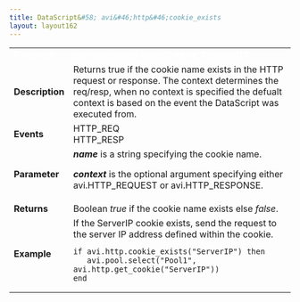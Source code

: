 ```yaml
---
title: DataScript&#58; avi&#46;http&#46;cookie_exists
layout: layout162
---
```

<table class="table table-hover table table-bordered table-hover">  
<tbody>       
<tr>   
<td><font size="3" color="white"><strong>Function</strong></font></td>
<td><font color="white"><b>avi.http.cookie_exists( name, [context] )</b></font></td>
</tr>
<tr>   
<td><font size="3"><strong>Description</strong></font></td>
<td>Returns true if the cookie name exists in the HTTP request or response. The context determines the req/resp, when no context is specified the defualt context is based on the event the DataScript was executed from.</td>
</tr>
<tr>   
<td><font size="3"><strong>Events</strong></font></td>
<td>HTTP_REQ<br> HTTP_RESP</td>
</tr>
<tr>   
<td><font size="3"><strong>Parameter</strong></font></td>
<td><strong><em>name</em> </strong>is a string specifying the cookie name.<p></p> <p><strong><em>context</em> </strong>is the optional argument specifying either avi.HTTP_REQUEST or avi.HTTP_RESPONSE.</p></td>
</tr>
<tr>   
<td><font size="3"><strong>Returns</strong></font></td>
<td>Boolean <em>true</em> if the cookie name exists else <em>false</em>.</td>
</tr>
<tr>   
<td><font size="3"><strong>Example</strong></font></td>
<td>If the ServerIP cookie exists, send the request to the server IP address defined within the cookie.<br> 
<!-- Crayon Syntax Highlighter v2.7.1 --> <pre><code class="language-lua">if avi.http.cookie_exists("ServerIP") then
   avi.pool.select("Pool1", avi.http.get_cookie("ServerIP"))
end</code></pre> 
<!-- [Format Time: 0.0031 seconds] --></td>
</tr>
</tbody>
</table> 